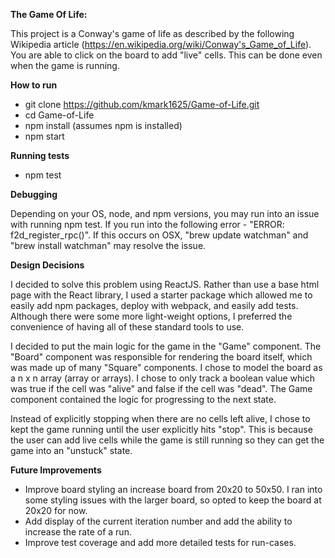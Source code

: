 **The Game Of Life:**

This project is a Conway's game of life as described by the following Wikipedia article (https://en.wikipedia.org/wiki/Conway's_Game_of_Life).  You are able to click on the board to add "live" cells. This can be done even when the game is running.

**How to run**

* git clone https://github.com/kmark1625/Game-of-Life.git
* cd Game-of-Life
* npm install (assumes npm is installed)
* npm start

**Running tests**

* npm test

**Debugging**

Depending on your OS, node, and npm versions, you may run into an issue with running npm test.  If you run into the following error - "ERROR: f2d_register_rpc()".  If this occurs on OSX, "brew update watchman" and "brew install watchman" may resolve the issue.

**Design Decisions**

I decided to solve this problem using ReactJS. Rather than use a base html page with the React library, I used a starter package which allowed me to easily add npm packages, deploy with webpack, and easily add tests. Although there were some more light-weight options, I preferred the convenience of having all of these standard tools to use.

I decided to put the main logic for the game in the "Game" component. The "Board" component was responsible for rendering the board itself, which was made up of many "Square" components. I chose to model the board as a n x n array (array or arrays). I chose to only track a boolean value which was true if the cell was "alive" and false if the cell was "dead". The Game component contained the logic for progressing to the next state.

Instead of explicitly stopping when there are no cells left alive, I chose to kept the game running until the user explicitly hits "stop".  This is because the user can add live cells while the game is still running so they can get the game into an "unstuck" state.

**Future Improvements**

* Improve board styling an increase board from 20x20 to 50x50. I ran into some styling issues with the larger board, so opted to keep the board at 20x20 for now.
* Add display of the current iteration number and add the ability to increase the rate of a run.
* Improve test coverage and add more detailed tests for run-cases.
